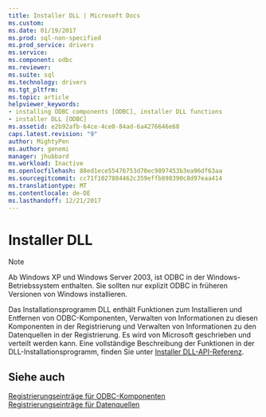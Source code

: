 ```yaml
---
title: Installer DLL | Microsoft Docs
ms.custom: 
ms.date: 01/19/2017
ms.prod: sql-non-specified
ms.prod_service: drivers
ms.service: 
ms.component: odbc
ms.reviewer: 
ms.suite: sql
ms.technology: drivers
ms.tgt_pltfrm: 
ms.topic: article
helpviewer_keywords:
- installing ODBC components [ODBC], installer DLL functions
- installer DLL [ODBC]
ms.assetid: e2b92afb-64ce-4ce0-84ad-6a4276646e68
caps.latest.revision: "9"
author: MightyPen
ms.author: genemi
manager: jhubbard
ms.workload: Inactive
ms.openlocfilehash: 88ed1ece55476753d70ec9897453b3ea96df63aa
ms.sourcegitcommit: cc71f1027884462c359effb898390c8d97eaa414
ms.translationtype: MT
ms.contentlocale: de-DE
ms.lasthandoff: 12/21/2017
---
```

# <a name="installer-dll"></a>Installer DLL
> [!NOTE]  
>  Ab Windows XP und Windows Server 2003, ist ODBC in der Windows-Betriebssystem enthalten. Sie sollten nur explizit ODBC in früheren Versionen von Windows installieren.  
  
 Das Installationsprogramm DLL enthält Funktionen zum Installieren und Entfernen von ODBC-Komponenten, Verwalten von Informationen zu diesen Komponenten in der Registrierung und Verwalten von Informationen zu den Datenquellen in der Registrierung. Es wird von Microsoft geschrieben und verteilt werden kann. Eine vollständige Beschreibung der Funktionen in der DLL-Installationsprogramm, finden Sie unter [Installer DLL-API-Referenz](../../../odbc/reference/syntax/installer-dll-api-reference-function.md).  
  
## <a name="see-also"></a>Siehe auch  
 [Registrierungseinträge für ODBC-Komponenten](../../../odbc/reference/install/registry-entries-for-odbc-components.md)   
 [Registrierungseinträge für Datenquellen](../../../odbc/reference/install/registry-entries-for-data-sources.md)
